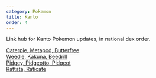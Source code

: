 ```yaml
---
category: Pokemon
title: Kanto
order: 4
---
```

Link hub for Kanto Pokemon updates, in national dex order.

[Caterpie, Metapod, Butterfree](/joyfuljohto/pokemon/caterpie)  
[Weedle, Kakuna, Beedrill](/joyfuljohto/pokemon/weedle)  
[Pidgey, Pidgeotto, Pidgeot](/joyfuljohto/pokemon/pidgey)  
[Rattata, Raticate](/joyfuljohto/pokemon/rattata)